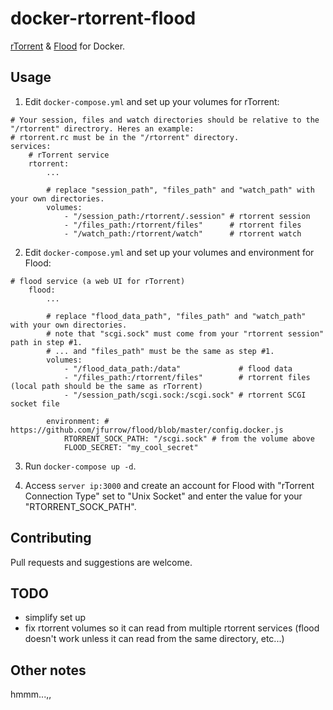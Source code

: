 # docker-rtorrent-flood
[rTorrent](https://github.com/rakshasa/rtorrent "rTorrent's Github") & [Flood](https://github.com/Flood-UI/flood "Flood's Github") for Docker.

## Usage
1. Edit `docker-compose.yml` and set up your volumes for rTorrent:
```
# Your session, files and watch directories should be relative to the "/rtorrent" directrory. Heres an example:
# rtorrent.rc must be in the "/rtorrent" directory.
services:
    # rTorrent service
    rtorrent:
        ...
        
        # replace "session_path", "files_path" and "watch_path" with your own directories.
        volumes:
            - "/session_path:/rtorrent/.session" # rtorrent session
            - "/files_path:/rtorrent/files"      # rtorrent files
            - "/watch_path:/rtorrent/watch"      # rtorrent watch
```

2. Edit `docker-compose.yml` and set up your volumes and environment for Flood:
```
# flood service (a web UI for rTorrent)
    flood:
        ...
        
        # replace "flood_data_path", "files_path" and "watch_path" with your own directories.
        # note that "scgi.sock" must come from your "rtorrent session" path in step #1.
        # ... and "files_path" must be the same as step #1.
        volumes:
            - "/flood_data_path:/data"             # flood data
            - "/files_path:/rtorrent/files"        # rtorrent files (local path should be the same as rTorrent)
            - "/session_path/scgi.sock:/scgi.sock" # rtorrent SCGI socket file

        environment: # https://github.com/jfurrow/flood/blob/master/config.docker.js
            RTORRENT_SOCK_PATH: "/scgi.sock" # from the volume above
            FLOOD_SECRET: "my_cool_secret"
```

3. Run `docker-compose up -d`.

4. Access `server ip:3000` and create an account for Flood with "rTorrent Connection Type" set to "Unix Socket" and enter the value for your "RTORRENT_SOCK_PATH".

## Contributing
Pull requests and suggestions are welcome.

## TODO
* simplify set up
* fix rtorrent volumes so it can read from multiple rtorrent services (flood doesn't work unless it can read from the same directory, etc...)

## Other notes
hmmm...,,
